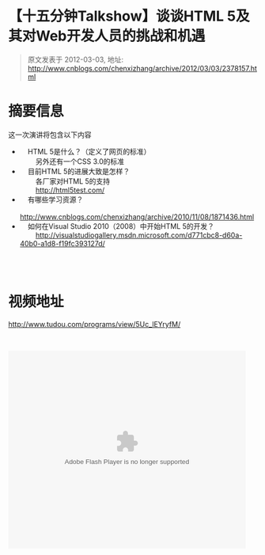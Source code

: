 # 【十五分钟Talkshow】谈谈HTML 5及其对Web开发人员的挑战和机遇 
> 原文发表于 2012-03-03, 地址: http://www.cnblogs.com/chenxizhang/archive/2012/03/03/2378157.html 


<h1>摘要信息</h1> <p>这一次演讲将包含以下内容</p> <ul> <li>&nbsp;&nbsp;&nbsp; HTML 5是什么？（定义了网页的标准）<br>&nbsp;&nbsp;&nbsp;&nbsp;&nbsp;&nbsp;&nbsp; 另外还有一个CSS 3.0的标准</li> <li>&nbsp;&nbsp;&nbsp; 目前HTML 5的进展大致是怎样？<br>&nbsp;&nbsp;&nbsp;&nbsp;&nbsp;&nbsp;&nbsp; 各厂家对HTML 5的支持<br>&nbsp;&nbsp;&nbsp;&nbsp;&nbsp;&nbsp;&nbsp; <a href="http://html5test.com/">http://html5test.com/</a>&nbsp;&nbsp;&nbsp;&nbsp;&nbsp;&nbsp;&nbsp; </li> <li>&nbsp;&nbsp;&nbsp; 有哪些学习资源？<br>&nbsp;&nbsp;&nbsp;&nbsp;&nbsp;&nbsp;&nbsp; <a href="http://www.cnblogs.com/chenxizhang/archive/2010/11/08/1871436.html">http://www.cnblogs.com/chenxizhang/archive/2010/11/08/1871436.html</a></li> <li>&nbsp;&nbsp;&nbsp; 如何在Visual Studio 2010（2008）中开始HTML 5的开发？<br>&nbsp;&nbsp;&nbsp;&nbsp;&nbsp;&nbsp;&nbsp; <a href="http://visualstudiogallery.msdn.microsoft.com/d771cbc8-d60a-40b0-a1d8-f19fc393127d/">http://visualstudiogallery.msdn.microsoft.com/d771cbc8-d60a-40b0-a1d8-f19fc393127d/</a></li></ul> <p><br>&nbsp;</p> <h1>视频地址</h1> <p><a title="http://www.tudou.com/programs/view/5Uc_lEYryfM/" href="http://www.tudou.com/programs/view/5Uc_lEYryfM/">http://www.tudou.com/programs/view/5Uc_lEYryfM/</a></p> <p>&nbsp;</p> <p><embed src="http://www.tudou.com/v/5Uc_lEYryfM/&amp;rpid=101037296&amp;resourceId=101037296_05_05_99/v.swf" type="application/x-shockwave-flash" allowscriptaccess="always" allowfullscreen="true" wmode="opaque" width="480" height="400"></embed></p>